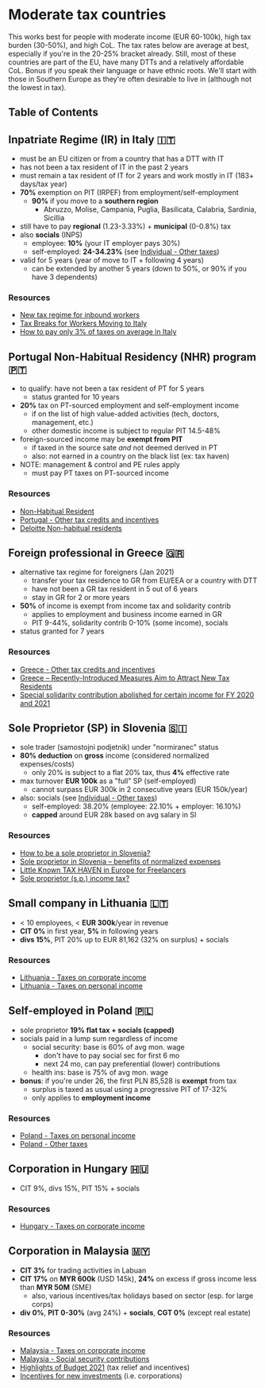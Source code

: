 # Moderate tax countries

This works best for people with moderate income (EUR 60-100k), high tax burden (30-50%), and high CoL. The tax rates below are average at best, especially if you're in the 20-25% bracket already. Still, most of these countries are part of the EU, have many DTTs and a relatively affordable CoL. Bonus if you speak their language or have ethnic roots. We'll start with those in Southern Europe as they're often desirable to live in (although not the lowest in tax).

## Table of Contents

## Inpatriate Regime (IR) in Italy 🇮🇹

- must be an EU citizen or from a country that has a DTT with IT
- has not been a tax resident of IT in the past 2 years
- must remain a tax resident of IT for 2 years and work mostly in IT (183+ days/tax year)
- **70%** exemption on PIT (IRPEF) from employment/self-employment
  - **90%** if you move to a **southern region**
    - Abruzzo, Molise, Campania, Puglia, Basilicata, Calabria, Sardinia, Sicillia
- still have to pay **regional** (1.23-3.33%) + **municipal** (0-0.8%) tax
- also **socials** (INPS)
  - employee: **10%** (your IT employer pays 30%)
  - self-employed: **24-34.23%** (see [Individual - Other taxes](https://taxsummaries.pwc.com/italy/individual/other-taxes))
- valid for 5 years (year of move to IT + following 4 years)
  - can be extended by another 5 years (down to 50%, or 90% if you have 3 dependents)

### Resources

- [New tax regime for inbound workers](https://taxsummaries.pwc.com/italy/individual/income-determination)
- [Tax Breaks for Workers Moving to Italy](https://www.clearygottlieb.com/news-and-insights/publication-listing/tax-breaks-for-workers-moving-to-italy-new-official-guidelines-released)
- [How to pay only 3% of taxes on average in Italy](https://youtu.be/XxqULB8QSJs)

## Portugal Non-Habitual Residency (NHR) program 🇵🇹

- to qualify: have not been a tax resident of PT for 5 years
  - status granted for 10 years
- **20%** tax on PT-sourced employment and self-employment income
  - if on the list of high value-added activities (tech, doctors, management, etc.)
  - other domestic income is subject to regular PIT 14.5-48%
- foreign-sourced income may be **exempt from PIT**
  - if taxed in the source sate _and_ not deemed derived in PT
  - also: not earned in a country on the black list (ex: tax haven)
- NOTE: management & control and PE rules apply
  - must pay PT taxes on PT-sourced income

### Resources

- [Non-Habitual Resident](https://en.wikipedia.org/wiki/Non-Habitual_Resident)
- [Portugal - Other tax credits and incentives](https://taxsummaries.pwc.com/portugal/individual/other-tax-credits-and-incentives)
- [Deloitte Non-habitual residents](https://www2.deloitte.com/content/dam/Deloitte/pt/Documents/tax/NHR/Flyer_RNH2020_General.pdf)

## Foreign professional in Greece 🇬🇷

- alternative tax regime for foreigners (Jan 2021)
  - transfer your tax residence to GR from EU/EEA or a country with DTT
  - have not been a GR tax resident in 5 out of 6 years
  - stay in GR for 2 or more years
- **50%** of income is exempt from income tax and solidarity contrib
  - applies to employment and business income earned in GR
  - PIT 9-44%, solidarity contrib 0-10% (some income), socials
- status granted for 7 years

### Resources

- [Greece - Other tax credits and incentives](https://taxsummaries.pwc.com/greece/individual/other-tax-credits-and-incentives)
- [Greece – Recently-Introduced Measures Aim to Attract New Tax Residents](https://home.kpmg/xx/en/home/insights/2021/01/flash-alert-2021-008.html)
- [Special solidarity contribution abolished for certain income for FY 2020 and 2021](https://www.taxathand.com/article/15649/Greece/2020/Special-solidarity-contribution-abolished-for-certain-income-for-FY-2020-and-2021)

## Sole Proprietor (SP) in Slovenia 🇸🇮

- sole trader (samostojni podjetnik) under "normiranec" status
- **80% deduction** on **gross** income (considered normalized expenses/costs)
  - only 20% is subject to a flat 20% tax, thus **4%** effective rate
- max turnover **EUR 100k** as a "full" SP (self-employed)
  - cannot surpass EUR 300k in 2 consecutive years (EUR 150k/year)
- also: socials (see [Individual - Other taxes](https://taxsummaries.pwc.com/slovenia/individual/other-taxes))
  - self-employed: 38.20% (employee: 22.10% + employer: 16.10%)
  - **capped** around EUR 28k based on avg salary in SI

### Resources

- [How to be a sole proprietor in Slovenia?](https://data.si/en/blog/sole-proprietor-slovenia-2/)
- [Sole proprietor in Slovenia – benefits of normalized expenses](https://data.si/en/blog/sole-proprietor-normalized-expenses/)
- [Little Known TAX HAVEN in Europe for Freelancers](https://youtu.be/nSRj46PkozQ)
- [Sole proprietor (s.p.) income tax?](https://www.expat.com/forum/viewtopic.php?id=762117)

## Small company in Lithuania 🇱🇹

- < 10 employees, < **EUR 300k**/year in revenue
- **CIT 0%** in first year, **5%** in following years
- **divs 15%**, PIT 20% up to EUR 81,162 (32% on surplus) + socials

### Resources

- [Lithuania - Taxes on corporate income](https://taxsummaries.pwc.com/lithuania/corporate/taxes-on-corporate-income)
- [Lithuania - Taxes on personal income](https://taxsummaries.pwc.com/lithuania/individual/taxes-on-personal-income)

## Self-employed in Poland 🇵🇱

- sole proprietor **19% flat tax + socials (capped)**
- socials paid in a lump sum regardless of income
  - social security: base is 60% of avg mon. wage
    - don't have to pay social sec for first 6 mo
    - next 24 mo, can pay preferential (lower) contributions
  - health ins: base is 75% of avg mon. wage
- **bonus**: if you're under 26, the first PLN 85,528 is **exempt** from tax
  - surplus is taxed as usual using a progressive PIT of 17-32%
  - only applies to **employment income**

### Resources

- [Poland - Taxes on personal income](https://taxsummaries.pwc.com/poland/individual/taxes-on-personal-income)
- [Poland - Other taxes](https://taxsummaries.pwc.com/poland/individual/other-taxes)

## Corporation in Hungary 🇭🇺

- CIT 9%, divs 15%, PIT 15% + socials

### Resources

- [Hungary - Taxes on corporate income](https://taxsummaries.pwc.com/hungary/corporate/taxes-on-corporate-income)

## Corporation in Malaysia 🇲🇾

- **CIT 3%** for trading activities in Labuan
- **CIT 17%** on **MYR 600k** (USD 145k), **24%** on excess if gross income less than **MYR 50M** (SME)
  - also, various incentives/tax holidays based on sector (esp. for large corps)
- **div 0%**, **PIT 0-30%** (avg 24%) + **socials**, **CGT 0%** (except real estate)

### Resources

- [Malaysia - Taxes on corporate income](https://taxsummaries.pwc.com/malaysia/corporate/taxes-on-corporate-income)
- [Malaysia - Social security contributions](https://taxsummaries.pwc.com/malaysia/individual/other-taxes)
- [Highlights of Budget 2021](https://www2.deloitte.com/content/dam/Deloitte/my/Documents/tax/my-tax-espresso-nov2020-budget2021.pdf) (tax relief and incentives)
- [Incentives for new investments](https://www.mida.gov.my/wp-content/uploads/2020/07/Chapter-2-Incentives-for-New-Investments.pdf) (i.e. corporations)

